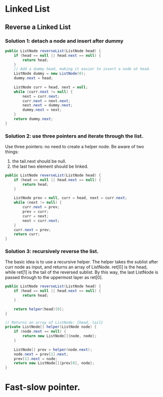 # Linked List

## Reverse a Linked List
### Solution 1: detach a node and insert after dummy
```java
public ListNode reverseList(ListNode head) {
    if (head == null || head.next == null) {
        return head;
    }
    // Add a dummy head, making it easier to insert a node at head.
    ListNode dummy = new ListNode(0);
    dummy.next = head;
    
    ListNode curr = head, next = null;
    while (curr.next != null) {
        next = curr.next;
        curr.next = next.next;
        next.next = dummy.next;
        dummy.next = next;
    }
    return dummy.next;
}
```
### Solution 2: use three pointers and iterate through the list.

Use three pointers: no need to create a helper node. Be aware of two things:
1. the tail.next should be null. 
2. the last two element should be linked.


```java
public ListNode reverseList(ListNode head) {
    if (head == null || head.next == null) {
        return head;
    }
    
    ListNode prev = null, curr = head, next = curr.next;
    while (next != null) {
        curr.next = prev;
        prev = curr;
        curr = next;
        next = curr.next;
    }
    curr.next = prev;
    return curr;
}
```

### Solution 3: recursively reverse the list.
The basic idea is to use a recursive helper. The helper takes the sublist after curr node as input, and  returns an array of ListNode. ret[0] is the head, while ret[1] is the tail of the reversed sublist. By this way, the last ListNode is passed through to the uppermost layer as ret[0].
```java
public ListNode reverseList(ListNode head) {
    if (head == null || head.next == null) {
        return head;
    }
    
    return helper(head)[0];
}

// Returns an array of ListNode: {head, tail}
private ListNode[] helper(ListNode node) {
    if (node.next == null) {
        return new ListNode[]{node, node};
    }
    
    ListNode[] prev = helper(node.next);
    node.next = prev[1].next;
    prev[1].next = node;
    return new ListNode[]{prev[0], node};
}
```


# Fast-slow pointer.


